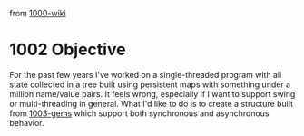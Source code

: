 from [1000-wiki](1000-wiki.md)
# 1002 Objective
For the past few years I've worked on a single-threaded program with all state collected in a tree built using persistent maps with something under a million name/value pairs. It feels wrong, especially if I want to support swing or multi-threading in general. What I'd like to do is to create a structure built from [1003-gems](1003-gems.md) which support both synchronous and asynchronous behavior. 